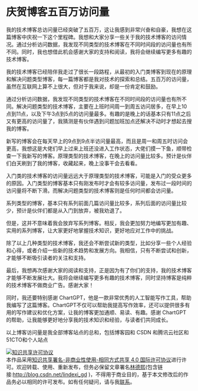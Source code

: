 
# 庆贺博客五百万访问量

我的技术博客总访问量已经突破了五百万，这让我感到非常兴奋和自豪，我想在这篇博客中庆祝一下这个里程碑。我想和大家分享一些关于我的技术博客的访问情况。通过分析访问数据，我发现不同类型的技术博客在不同时间段的访问量也有所不同。同时，我也想借此机会感谢大家的支持和阅读，我将会继续编写更多有趣的技术博客。

<!--more-->


<!-- CreateTime:2023/7/17 19:30:24 -->

<!-- csdn -->

<!-- 发布 -->

<!-- 我的技术博客已经陪伴我走过了很长一段路程，从最初的入门类博客到现在的原理和解决问题类型博客，每一篇博客都是我对技术的探索和总结。五百万的访问量，虽然在互联网上算不上很大，但对于我来说，却是一份肯定和鼓励。

通过分析访问数据，我发现不同类型的技术博客在不同时间段的访问量也有所不同。解决问题类型的技术博客，主要在上班时间周一到周五访问居多，在早上10点到11点，以及下午3点到5点的访问量最多。有趣的是晚上的话基本只有11点之后又有更高的访问量了，我猜测是有伙伴遇到问题加班加点还解决不动时才想起去搜我的博客。

新写的博客会在每天早上的9点到9点半访问量最高，而且是周一和周五时访问会更高，我想这是大佬们早上过来上班还没进入工作状态，大佬们摸一下鱼，顺带检查一下我新写的博客。原理类型的技术博客，在晚上的访问量比较多。预计是伙伴们白天刷到了我的博客，收藏起来，晚上没事干会去看看。

入门类的技术博客的访问量远远大于原理类型的技术博客，可能是入门的受众更多的原因。入门类型的博客基本只有刚发布时才会有较多访问量，发布过一段时间的访问量将不断下滑。而解决问题类型的技术博客则是任何时间都会访问量。

系列类型的博客，基本只有系列前面几篇访问量比较多，系列后面的访问量比较少，预计是伙伴们都是从入门到放弃，被我劝退了。

最后，我想感谢大家的阅读和支持，正是因为有了你们的支持，我的技术博客才能够不断发展壮大。我将会继续编写更多有趣的技术博客，同时坚持博客是纯粹的技术博客不做商业广告。感谢大家！ -->

我的技术博客已经陪伴我走过了很长一段路程，从最初的入门类博客到现在的原理和解决问题类型博客，每一篇博客都是我对技术的探索和总结。五百万的访问量，虽然在互联网上算不上很大，但对于我来说，却是一份肯定和鼓励。

通过分析访问数据，我发现不同类型的技术博客在不同时间段的访问量也有所不同。解决问题类型的技术博客，主要在上班时间周一到周五访问居多，在早上10点到11点，以及下午3点到5点的访问量最多。有趣的是晚上的话基本只有11点之后又有更高的访问量了，我猜测是有伙伴遇到问题加班加点还解决不动时才想起去搜我的博客。

新写的博客会在每天早上的9点到9点半访问量最高，而且是周一和周五时访问会更高，我想这是大佬们早上过来上班还没进入工作状态，大佬们摸一下鱼，顺带检查一下我新写的博客。原理类型的技术博客，在晚上的访问量比较多。预计是伙伴们白天刷到了我的博客，收藏起来，晚上没事干会去看看。

入门类的技术博客的访问量远远大于原理类型的技术博客，可能是入门的受众更多的原因。入门类型的博客基本只有刚发布时才会有较多访问量，发布过一段时间的访问量将不断下滑。而解决问题类型的技术博客则是任何时间都会访问量。

系列类型的博客，基本只有系列前面几篇访问量比较多，系列后面的访问量比较少，预计是伙伴们都是从入门到放弃，被我劝退了。

但是，这并不意味着我会放弃写系列博客。相反，我会更加努力地编写更加有趣、实用的系列博客，让大家更好地掌握技术知识，更好地应对工作中的挑战。

除了以上几种类型的技术博客，我还会不断尝试新的类型，比如分享一些个人经验和心得，或者介绍一些新的技术趋势和发展方向。我相信，只有不断尝试和创新，才能够不断吸引读者的关注和支持。

最后，我想再次感谢大家的阅读和支持，正是因为有了你们的支持，我的技术博客才能够不断发展壮大。我将会继续编写更多有趣的技术博客，同时坚持博客是纯粹的技术博客不做商业广告。感谢大家！

同时，我还要特别感谢 ChartGPT，他是一款非常优秀的人工智能写作工具，帮助我编写了这篇博客。ChartGPT不仅可以帮助我提高写作效率，还可以提供很多有用的写作建议和优化方案，让我的博客更加通顺、易读、有趣。感谢 ChartGPT 的帮助，让我能够更好地分享我的技术知识和经验，与读者们共同成长。

以上博客访问量是我全部博客站点的总和，包括博客园和 CSDN 和腾讯云社区和51CTO和个人站点

<!-- 帮我写一篇博客，要求包含博客标题，博客摘要和博客内容，博客的内容要采用通顺的口语化语句编写。博客标题不要超过15个字。博客摘要不要超过200个字。博客需要包含的内容如下，请不要按照以下顺序编写博客，请打乱顺序以取得更加顺畅的阅读体验，请不要采用以下内容的原文请使用你自己的话写出来，请将编写出来的句子进行润色：

1. 我的博客总访问量超过五百万了，这就是写这篇博客的原因，想要庆贺一下。
2. 解决问题类型的技术博客，都是在上班时间周一到周五访问居多，在早上10点到11点，以及下午3点到5点的访问量最多。有趣的是晚上的话基本只有 11 点之后又有更高的访问量了，我猜测是有伙伴遇到问题加班加点还解决不动时才想起去搜我的博客。
3. 新写的博客会在每天早上的9点到9点半访问量最高，而且是周一和周五时访问会更高，我想这是大佬们早上过来上班还没进入工作状态，大佬们摸一下鱼，顺带检查一下我新写的博客。
4. 原理类型的技术博客，在这个时间段都会有访问量，其中晚上的访问量比较多。预计是伙伴们白天刷到了我的博客，收藏起来，晚上没事干会去看看。
5. 入门类的技术博客的访问量远远大于原理类型的技术博客，可能是入门的受众更多的原因。入门类型的博客基本只有刚发布时才会有较多访问量，发布过一段时间的访问量将不断下滑。而解决问题类型的技术博客则是任何时间都会访问量
6. 系列类型的博客，基本只有系列前面几篇访问量比较多，系列后面的访问量比较少，预计是伙伴们都是从入门到放弃，被我劝退了。

博客的最后是感谢大家的阅读和支持，我将会编写更多有趣的技术博客，同时坚持博客是纯粹的技术博客不做商业广告。以及这篇博客是由 ChatGPT 帮忙编写的说明 



帮我写一篇博客，要求包含博客标题，博客摘要和博客内容，博客的内容要采用通顺的口语化语句编写。博客标题不要超过15个字。博客摘要不要超过200个字。博客内容不少于一千字。博客需要包含的内容如下，请不要按照以下顺序编写博客，请打乱顺序以取得更加顺畅的阅读体验，请不要采用以下内容的原文请使用你自己的话写出来，请将编写出来的句子进行润色：

1. 我的博客总访问量超过五百万了，这就是写这篇博客的原因，想要庆贺一下。
2. 解决问题类型的技术博客，都是在上班时间周一到周五访问居多，在早上10点到11点，以及下午3点到5点的访问量最多。有趣的是晚上的话基本只有 11 点之后又有更高的访问量了，我猜测是有伙伴遇到问题加班加点还解决不动时才想起去搜我的博客。
3. 新写的博客会在每天早上的9点到9点半访问量最高，而且是周一和周五时访问会更高，我想这是大佬们早上过来上班还没进入工作状态，大佬们摸一下鱼，顺带检查一下我新写的博客。
4. 原理类型的技术博客，在这个时间段都会有访问量，其中晚上的访问量比较多。预计是伙伴们白天刷到了我的博客，收藏起来，晚上没事干会去看看。
5. 入门类的技术博客的访问量远远大于原理类型的技术博客，可能是入门的受众更多的原因。入门类型的博客基本只有刚发布时才会有较多访问量，发布过一段时间的访问量将不断下滑。而解决问题类型的技术博客则是任何时间都会访问量
6. 系列类型的博客，基本只有系列前面几篇访问量比较多，系列后面的访问量比较少，预计是伙伴们都是从入门到放弃，被我劝退了。

博客的最后是感谢大家的阅读和支持，我将会编写更多有趣的技术博客，同时坚持博客是纯粹的技术博客不做商业广告

-->




<a rel="license" href="http://creativecommons.org/licenses/by-nc-sa/4.0/"><img alt="知识共享许可协议" style="border-width:0" src="https://licensebuttons.net/l/by-nc-sa/4.0/88x31.png" /></a><br />本作品采用<a rel="license" href="http://creativecommons.org/licenses/by-nc-sa/4.0/">知识共享署名-非商业性使用-相同方式共享 4.0 国际许可协议</a>进行许可。欢迎转载、使用、重新发布，但务必保留文章署名[林德熙](http://blog.csdn.net/lindexi_gd)(包含链接:http://blog.csdn.net/lindexi_gd )，不得用于商业目的，基于本文修改后的作品务必以相同的许可发布。如有任何疑问，请与我[联系](mailto:lindexi_gd@163.com)。